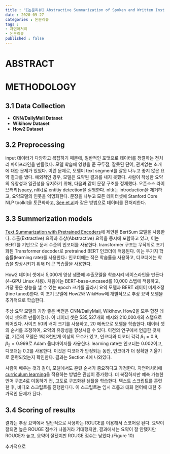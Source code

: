 ```yaml
---
title : "[논문리뷰] Abstractive Summarization of Spoken and Written Instructions with BERT"
date : 2020-09-27
categories : 논문리뷰
tags :
- 자연어처리
- 논문리뷰
published : false
---
```


# ABSTRACT

# METHODOLOGY
## 3.1 Data Collection

- **CNN/DailyMail Dataset**
- **Wikihow Dataset**
- **How2 Dataset**

## 3.2 Preprocessing
input 데이터가 다양하고 복잡하기 때문에, 일반적인 포맷으로 데이터를 정렬하는 전처리 파이프라인을 만들었다. 모델 학습에 영향을 준 구두점, 잘못된 단어, 관계없는 소개에 대한 문제가 있었다. 이런 문제로, 모델이 text segment를 잘못 나누고 좋지 않은 요약 결과를 냈다. 예외적인 경우, 모델은 요약된 결과를 내지 못했다. 사람이 작성한 요약의 유창성과 일관성을 유지하기 위해, 다음과 같이 문장 구조를 정제했다. 오픈소스 라이브러리(spacy, nltk)로 entitiy detection을 실행한다. nltk는 introduction을 제거하고, 요약모델의 인풋을 익명화한다. 문장을 나누고 모든 데이터셋에 Stanford Core NLP toolkit을 토큰화하고, [See et.al](https://arxiv.org/pdf/1704.04368.pdf)과 같은 방법으로 데이터를 전처리한다. 

## 3.3 Summerization models
[Text Summarization with Pretrained Encoders](https://www.aclweb.org/anthology/D19-1387.pdf)에 제안된 BertSum 모델을 사용한다. 추출(Extractive) 요약과 추상(Abstractive) 요약을 동시에 포함하고 있고, 이는 BERT를 기반으로 문서 수준의 인코더를 사용한다. transformer 구조는 무작위로 초기화된 Transformer decoder로 pretrained BERT 인코더에 적용된다. 이는 두가지 학습률(learning rate)를 사용한다.: 인코더에는 작은 학습률을 사용하고, 디코더에는 학습을 향상시키기 위해 더 큰 학습률을 사용한다.

How2 데이터 셋에서 5,000개 영상 샘플에 추출모델을 학습시켜 베이스라인을 만든다(4-GPU Linux 사용). 처음에는 BERT-base-uncased를 10,000 스텝에 적용하고, 가장 좋은 성능을 낼 수 있는 epoch 크기를 골라서 요약 모델과 BERT 레이어 미세조정(fine tuned)한다. 이 초기 모델에 How2와 WikiHow에 개별적으로 추상 요약 모델을 추가적으로 학습한다.

추상 요약 모델의 가장 좋은 버전은 CNN/DailyMail, Wikihow, How2을 모두 합친 데이터 셋으로 만들어졌다. 이 데이터 셋은 535,527개의 예시와 210,000개의 스탭으로 되어있다. 사이즈 50의 배치 크기를 사용하고, 20 에폭으로 모델을 학습한다. 데이터 셋의 순서를 조정하여, 요약의 유창성을 향상시킬 수 있다. 이전의 연구에서 언급한 것처럼, 기존의 모델은 1억 8천만개 이상의 모수가 있고,  인코더와 디코더 각각 $\beta_1=0.9$, $\beta_2=0.999$로 Adam 옵티마이저를 사용한다. learning rate는 인코더는 0.002이고, 디코더는 0.2를 사용한다. 이것은 디코더가 안정되는 동안, 인코더가 더 정확한 기울기로 훈련되었는지 확인한다. 결과는 Section 4에 나와있다.

사람이 배우는 것과 같이, 모델에서도 훈련 순서가 중요하다고 가정한다. 자연어처리에 [curriculum learning](https://dblp.uni-trier.de/db/conf/icml/icml2009.html#BengioLCW09)을 적용하는 방법은 관심이 증가했다. 더 복잡하지만 예측 가능한 언어 구조4로 이동하기 전, 고도로 구조화된 샘플을 학습한다. 텍스트 스크립트를 훈련한 후, 비디오 스크립트를 진행한다다. 이 스크립트는 임시 흐름과 대화 언어에 대한 추가적인 문제가 된다.

## 3.4 Scoring of results
결과는 추상 요약에서 일반적으로 사용하는 ROUGE를 이용해서 스코어링 된다. 요약이 잘되면 높은 ROUGE 점수가 나올거라 기대했지만, 결과에서는 요약이 잘 안됐지만 ROUGE가 높고, 요약이 잘됐지만 ROUGE 점수는 낮았다.(Figure 10)

추가적으로 
